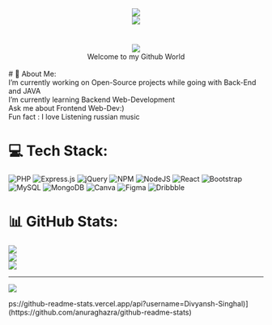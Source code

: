 

<div align="center"><img src="https://see.fontimg.com/api/renderfont4/dE0g/eyJyIjoiZnMiLCJoIjo4OSwidyI6MTI1MCwiZnMiOjcxLCJmZ2MiOiIjRTA1NDY2IiwiYmdjIjoiIzM1M0Q0QiIsInQiOjF9/SGV5IFRoZXJl/beautiful-people-personal-use.png" border="0"></div>

<div align="center"><img src="https://i.ibb.co/WFjMVT8/Great-Businessman-Linked-In-Banner.png"  border="0" ></div>




# 
<div align="center" border="5px">
<img src="https://see.fontimg.com/api/renderfont4/MVwaJ/eyJyIjoiZnMiLCJoIjo0NCwidyI6MTI1MCwiZnMiOjM1LCJmZ2MiOiIjRTA1NDY2IiwiYmdjIjoiIzM1M0Q0QiIsInQiOjF9/SSBhbSBEaXZ5YW5zaCBTaW5naGFs/sinerva.png"></div>


<div align="center">Welcome to my Github World</div>

<br/>
# 💫 About Me:
<br>I’m currently working on Open-Source projects while going with Back-End and JAVA<br>I’m currently learning Backend Web-Development<br>Ask me about Frontend Web-Dev:)<br>Fun fact : I love Listening russian music


# 💻 Tech Stack:
![PHP](https://img.shields.io/badge/php-%23777BB4.svg?style=for-the-badge&logo=php&logoColor=white) ![Express.js](https://img.shields.io/badge/express.js-%23404d59.svg?style=for-the-badge&logo=express&logoColor=%2361DAFB) ![jQuery](https://img.shields.io/badge/jquery-%230769AD.svg?style=for-the-badge&logo=jquery&logoColor=white) ![NPM](https://img.shields.io/badge/NPM-%23000000.svg?style=for-the-badge&logo=npm&logoColor=white) ![NodeJS](https://img.shields.io/badge/node.js-6DA55F?style=for-the-badge&logo=node.js&logoColor=white) ![React](https://img.shields.io/badge/react-%2320232a.svg?style=for-the-badge&logo=react&logoColor=%2361DAFB) ![Bootstrap](https://img.shields.io/badge/bootstrap-%23563D7C.svg?style=for-the-badge&logo=bootstrap&logoColor=white) ![MySQL](https://img.shields.io/badge/mysql-%2300f.svg?style=for-the-badge&logo=mysql&logoColor=white) ![MongoDB](https://img.shields.io/badge/MongoDB-%234ea94b.svg?style=for-the-badge&logo=mongodb&logoColor=white) ![Canva](https://img.shields.io/badge/Canva-%2300C4CC.svg?style=for-the-badge&logo=Canva&logoColor=white) 	![Figma](https://img.shields.io/badge/figma-%23F24E1E.svg?style=for-the-badge&logo=figma&logoColor=white) ![Dribbble](https://img.shields.io/badge/Dribbble-EA4C89?style=for-the-badge&logo=dribbble&logoColor=white)
# 📊 GitHub Stats:
![](https://github-readme-stats.vercel.app/api?username=Divyansh-Singhal&theme=dark&hide_border=false&include_all_commits=false&count_private=false)<br/>
![](https://github-readme-streak-stats.herokuapp.com/?user=Divyansh-Singhal&theme=dark&hide_border=false)<br/>
![](https://github-readme-stats.vercel.app/api/top-langs/?username=Divyansh-Singhal&theme=dark&hide_border=false&include_all_commits=false&count_private=false&layout=compact)

---
[![](https://visitcount.itsvg.in/api?id=Divyansh-Singhal&icon=0&color=0)](https://visitcount.itsvg.in)

<!-- Proudly created with GPRM ( https://gprm.itsvg.in ) -->ps://github-readme-stats.vercel.app/api?username=Divyansh-Singhal)](https://github.com/anuraghazra/github-readme-stats)





